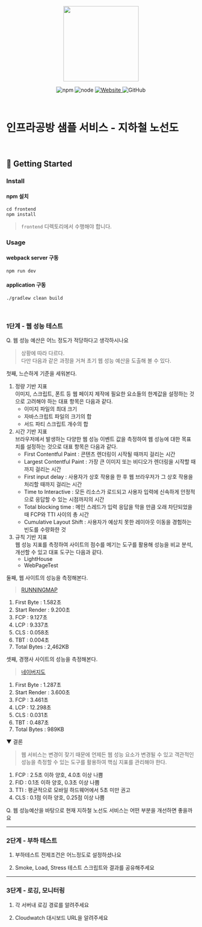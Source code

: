 ﻿<p align="center">
    <img width="200px;" src="https://raw.githubusercontent.com/woowacourse/atdd-subway-admin-frontend/master/images/main_logo.png"/>
</p>
<p align="center">
  <img alt="npm" src="https://img.shields.io/badge/npm-%3E%3D%205.5.0-blue">
  <img alt="node" src="https://img.shields.io/badge/node-%3E%3D%209.3.0-blue">
  <a href="https://edu.nextstep.camp/c/R89PYi5H" alt="nextstep atdd">
    <img alt="Website" src="https://img.shields.io/website?url=https%3A%2F%2Fedu.nextstep.camp%2Fc%2FR89PYi5H">
  </a>
  <img alt="GitHub" src="https://img.shields.io/github/license/next-step/atdd-subway-service">
</p>

<br>

# 인프라공방 샘플 서비스 - 지하철 노선도

<br>

## 🚀 Getting Started

### Install
#### npm 설치
```
cd frontend
npm install
```
> `frontend` 디렉토리에서 수행해야 합니다.

### Usage
#### webpack server 구동
```
npm run dev
```
#### application 구동
```
./gradlew clean build
```
<br>


### 1단계 - 웹 성능 테스트
Q. 웹 성능 예산은 어느 정도가 적당하다고 생각하시나요
> 상황에 따라 다르다.  
> 다만 다음과 같은 과정을 거쳐 초기 웹 성능 예산을 도출해 볼 수 있다.

첫째, 느슨하게 기준을 세워본다.
1. 정량 기반 지표  
   이미지, 스크립트, 폰트 등 웹 페이지 제작에 필요한 요소들의 한계값을 설정하는 것으로 고려해야 하는 대표 항목은 다음과 같다.
    - 이미지 파일의 최대 크기
    - 자바스크립트 파일의 크기의 합
    - 서드 파티 스크립트 개수의 합
2. 시간 기반 지표  
   브라우저에서 발생하는 다양한 웹 성능 이벤트 값을 측정하여 웹 성능에 대한 목표치를 설정하는 것으로 대표 항목은 다음과 같다.
    - First Contentful Paint : 콘텐츠 렌더링이 시작될 때까지 걸리는 시간
    - Largest Contentful Paint : 가장 큰 이미지 또는 비디오가 렌더링을 시작할 때까지 걸리는 시간
    - First input delay : 사용자가 상호 작용을 한 후 웹 브라우저가 그 상호 작용을 처리할 때까지 걸리는 시간
    - Time to Interactive : 모든 리소스가 로드되고 사용자 입력에 신속하게 안정적으로 응답할 수 있는 시점까지의 시간
    - Total blocking time : 메인 스레드가 입력 응답을 막을 만큼 오래 차단되었을 때 FCP와 TTI 사이의 총 시간
    - Cumulative Layout Shift : 사용자가 예상치 못한 레이아웃 이동을 경험하는 빈도를 수량화한 것
3. 규칙 기반 지표  
   웹 성능 지표를 측정하여 사이트의 점수를 메기는 도구를 활용해 성능을 비교 분석, 개선할 수 있고 대표 도구는 다음과 같다.
    - LightHouse
    - WebPageTest

둘째, 웹 사이트의 성능을 측정해본다.
> [RUNNINGMAP](https://www.tasklet1579.p-e.kr/)
1. First Byte : 1.582초
2. Start Render : 9.200초
3. FCP : 9.127초
4. LCP : 9.337초
5. CLS : 0.058초
6. TBT : 0.004초
7. Total Bytes : 2,462KB

셋째, 경쟁사 사이트의 성능을 측정해본다.
> [네이버지도](https://m.map.naver.com/subway/subwayLine.naver?region=1000)

1. First Byte : 1.287초
2. Start Render : 3.600초
3. FCP : 3.461초
4. LCP : 12.298초
5. CLS : 0.031초
6. TBT : 0.487초
7. Total Bytes : 989KB

▼ 결론
> 웹 서비스는 변경이 잦기 때문에 언제든 웹 성능 요소가 변경될 수 있고 객관적인 성능을 측정할 수 있는 도구를 활용하여 핵심 지표를 관리해야 한다. 

1. FCP : 2.5초 이하 양호, 4.0초 이상 나쁨
2. FID : 0.1초 이하 양호, 0.3초 이상 나쁨
3. TTI : 평균적으로 모바일 하드웨어에서 5초 미만 권고
4. CLS : 0.1점 이하 양호, 0.25점 이상 나쁨

Q. 웹 성능예산을 바탕으로 현재 지하철 노선도 서비스는 어떤 부분을 개선하면 좋을까요

---

### 2단계 - 부하 테스트 
1. 부하테스트 전제조건은 어느정도로 설정하셨나요

2. Smoke, Load, Stress 테스트 스크립트와 결과를 공유해주세요

---

### 3단계 - 로깅, 모니터링
1. 각 서버내 로깅 경로를 알려주세요

2. Cloudwatch 대시보드 URL을 알려주세요
